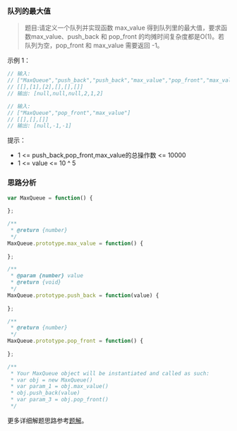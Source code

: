 ### 队列的最大值

> 题目:请定义一个队列并实现函数 max_value 得到队列里的最大值，要求函数max_value、push_back 和 pop_front 的均摊时间复杂度都是O(1)。若队列为空，pop_front 和 max_value 需要返回 -1。

示例 1：

```js
// 输入: 
// ["MaxQueue","push_back","push_back","max_value","pop_front","max_value"]
// [[],[1],[2],[],[],[]]
// 输出: [null,null,null,2,1,2]
```

```js
// 输入: 
// ["MaxQueue","pop_front","max_value"]
// [[],[],[]]
// 输出: [null,-1,-1]
```

提示：

* 1 <= push_back,pop_front,max_value的总操作数 <= 10000
* 1 <= value <= 10 ^ 5


### 思路分析



```js
var MaxQueue = function() {
   
};

/**
 * @return {number}
 */
MaxQueue.prototype.max_value = function() {
    
};

/** 
 * @param {number} value
 * @return {void}
 */
MaxQueue.prototype.push_back = function(value) {
    
};

/**
 * @return {number}
 */
MaxQueue.prototype.pop_front = function() {
   
};

/**
 * Your MaxQueue object will be instantiated and called as such:
 * var obj = new MaxQueue()
 * var param_1 = obj.max_value()
 * obj.push_back(value)
 * var param_3 = obj.pop_front()
 */
```

更多详细解题思路参考[题解](https://leetcode-cn.com/problems/dui-lie-de-zui-da-zhi-lcof/solution/ru-he-jie-jue-o1-fu-za-du-de-api-she-ji-ti-by-z1m/)。

